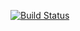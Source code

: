 [![Build Status](https://travis-ci.org/J-M0/travis-ci-test.svg?branch=master)](https://travis-ci.org/J-M0/travis-ci-test)
